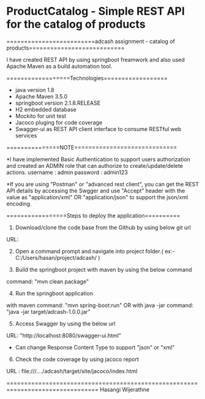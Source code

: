 # ProductCatalog - Simple REST API for the catalog of products

=========================adcash assignment - catalog of products===========================

I have created REST API by using springboot freamwork and also used Apache Maven as a build automation tool.

==================Technologies================== 
* java version 1.8
* Apache Maven 3.5.0
* springboot version 2.1.8.RELEASE
* H2 embedded database 
* Mockito for unit test
* Jacoco pluging for code coverage 
* Swagger-ui as REST API client interface to consume RESTful web services

===============NOTE=============================

*I have implemented Basic Authentication to support users authorization and created an ADMIN role that can 
authorize to create/update/delete actions. 
username : admin
password : admin123


*If you are using "Postman" or "advanced rest client", you can get the REST API details by accessing the Swgger 
and use "Accept" header with the value as "application/xml" OR "application/json" to support the json/xml encoding.


=================Steps to deploy the application==========

1) Download/clone the code base from the Github by using below git url

URL: 

2) Open a command prompt and navigate into project folder.( ex:- C:/Users/hasan/project/adcash/ )

3) Build the springboot project with maven by using the below command

 command: "mvn clean package"

4) Run the springboot application 

with maven command: "mvn spring-boot:run"
OR
with java -jar command:  "java -jar target/adcash-1.0.0.jar"

5) Access Swagger by using the below url

URL: "http://localhost:8080/swagger-ui.html"

* Can change Response Content Type to support "json" or "xml"

6) Check the code coverage by using jacoco report

URL : file:///..../adcash/target/site/jacoco/index.html

================================================================================
				Hasangi Wijerathne


